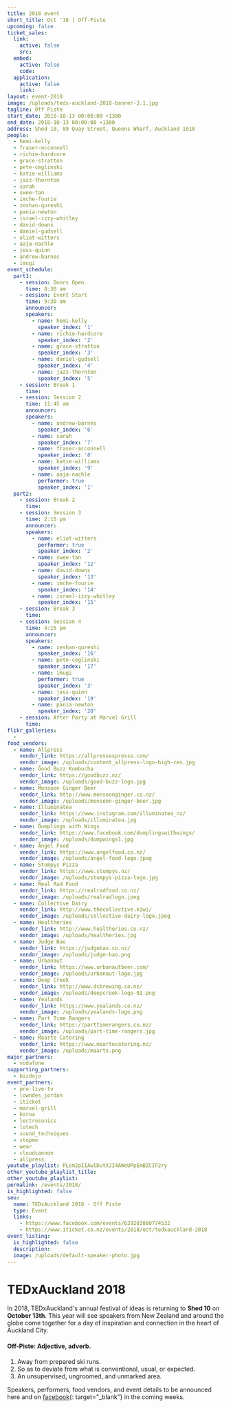 ```yaml
---
title: 2018 event
short_title: Oct '18 | Off-Piste
upcoming: false
ticket_sales:
  link:
    active: false
    src:
  embed:
    active: false
    code:
  application:
    active: false
    link:
layout: event-2018
image: /uploads/tedx-auckland-2018-banner-3.1.jpg
tagline: Off Piste
start_date: 2018-10-13 00:00:00 +1300
end_date: 2018-10-13 00:00:00 +1300
address: Shed 10, 89 Quay Street, Queens Wharf, Auckland 1010
people:
  - hemi-kelly
  - fraser-mcconnell
  - richie-hardcore
  - grace-stratton
  - pete-ceglinski
  - katie-williams
  - jazz-thornton
  - sarah
  - swee-tan
  - imche-fourie
  - zeshan-qureshi
  - pania-newton
  - israel-izzy-whitley
  - david-downs
  - daniel-gudsell
  - eliot-witters
  - aaja-nachle
  - jess-quinn
  - andrew-barnes
  - imugi
event_schedule:
  part1:
    - session: Doors Open
      time: 8:30 am
    - session: Event Start
      time: 9:30 am
      announcer:
      speakers:
        - name: hemi-kelly
          speaker_index: '1'
        - name: richie-hardcore
          speaker_index: '2'
        - name: grace-stratton
          speaker_index: '3'
        - name: daniel-gudsell
          speaker_index: '4'
        - name: jazz-thornton
          speaker_index: '5'
    - session: Break 1
      time:
    - session: Session 2
      time: 11:45 am
      announcer:
      speakers:
        - name: andrew-barnes
          speaker_index: '6'
        - name: sarah
          speaker_index: '7'
        - name: fraser-mcconnell
          speaker_index: '8'
        - name: katie-williams
          speaker_index: '9'
        - name: aaja-nachle
          performer: true
          speaker_index: '1'
  part2:
    - session: Break 2
      time:
    - session: Session 3
      time: 2:15 pm
      announcer:
      speakers:
        - name: eliot-witters
          performer: true
          speaker_index: '2'
        - name: swee-tan
          speaker_index: '12'
        - name: david-downs
          speaker_index: '13'
        - name: imche-fourie
          speaker_index: '14'
        - name: israel-izzy-whitley
          speaker_index: '15'
    - session: Break 3
      time:
    - session: Session 4
      time: 4:15 pm
      announcer:
      speakers:
        - name: zeshan-qureshi
          speaker_index: '16'
        - name: pete-ceglinski
          speaker_index: '17'
        - name: imugi
          performer: true
          speaker_index: '3'
        - name: jess-quinn
          speaker_index: '19'
        - name: pania-newton
          speaker_index: '20'
    - session: After Party at Marvel Grill
      time:
flikr_galleries:
  -
food_vendors:
  - name: Allpress
    vendor_link: https://allpressespresso.com/
    vendor_image: /uploads/content_allpress-logo-high-res.jpg
  - name: Good Buzz Kombucha
    vendor_link: https://goodbuzz.nz/
    vendor_image: /uploads/good-buzz-logo.jpg
  - name: Monsoon Ginger Beer
    vendor_link: http://www.monsoonginger.co.nz/
    vendor_image: /uploads/monsoon-ginger-beer.jpg
  - name: Illuminatea
    vendor_link: https://www.instagram.com/illuminatea_nz/
    vendor_image: /uploads/illuminatea.jpg
  - name: Dumplings with Wings
    vendor_link: https://www.facebook.com/dumplingswithwings/
    vendor_image: /uploads/dumpwings1.jpg
  - name: Angel Food
    vendor_link: https://www.angelfood.co.nz/
    vendor_image: /uploads/angel-food-logo.jpeg
  - name: Stumpys Pizza
    vendor_link: https://www.stumpys.nz/
    vendor_image: /uploads/stumpys-pizza-logo.jpg
  - name: Real Rad Food
    vendor_link: https://realradfood.co.nz/
    vendor_image: /uploads/realradlogo.jpeg
  - name: Collective Dairy
    vendor_link: http://www.thecollective.kiwi/
    vendor_image: /uploads/collective-dairy-logo.jpeg
  - name: Healtheries
    vendor_link: http://www.healtheries.co.nz/
    vendor_image: /uploads/healtheries.jpg
  - name: Judge Bao
    vendor_link: https://judgebao.co.nz/
    vendor_image: /uploads/judge-bao.png
  - name: Urbanaut
    vendor_link: https://www.urbanautbeer.com/
    vendor_image: /uploads/urbanaut-logo.jpg
  - name: Deep Creek
    vendor_link: http://www.dcbrewing.co.nz/
    vendor_image: /uploads/deepcreek-logo-01.png
  - name: Yealands
    vendor_link: https://www.yealands.co.nz/
    vendor_image: /uploads/yealands-logo.png
  - name: Part Time Rangers
    vendor_link: https://parttimerangers.co.nz/
    vendor_image: /uploads/part-time-rangers.jpg
  - name: Maarte Catering
    vendor_link: https://www.maartecatering.nz/
    vendor_image: /uploads/maarte.png
major_partners:
  - vodafone
supporting_partners:
  - bizdojo
event_partners:
  - pro-live-tv
  - lowndes_jordan
  - iticket
  - marvel-grill
  - korua
  - lectrosonics
  - lotech
  - sound_techniques
  - stopmo
  - wear
  - cloudcannon
  - allpress
youtube_playlist: PLcm2pIIAwlDutXJI4AWeUPpEmBZCIF2ry
other_youtube_playlist_title:
other_youtube_playlist:
permalink: /events/2018/
is_highlighted: false
seo:
  name: TEDxAuckland 2018 - Off Piste
  type: Event
  links:
    - https://www.facebook.com/events/629283860774532
    - https://www.iticket.co.nz/events/2018/oct/tedxauckland-2018
event_listing:
  is_highlighted: false
  description:
  image: /uploads/default-speaker-photo.jpg
---
```

# TEDxAuckland 2018

In 2018, TEDxAuckland's annual festival of ideas is returning to **Shed 10** on **October 13th**. This year will see speakers from New Zealand and around the globe come together for a day of inspiration and connection in the heart of Auckland City.

#### Off-Piste: Adjective, adverb.

1. Away from prepared ski runs.
2. So as to deviate from what is conventional, usual, or expected.
3. An unsupervised, ungroomed, and unmarked area.

Speakers, performers, food vendors, and event details to be announced here and on [facebook](https://www.facebook.com/events/629283860774532){: target="_blank"} in the coming weeks.
